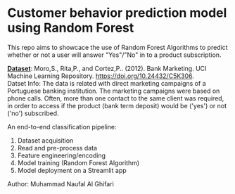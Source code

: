 # Customer behavior prediction model using Random Forest
This repo aims to showcace the use of Random Forest Algorithms to predict whether or not a user will answer "Yes"/"No" in to a product subscription.  

**[Dataset](https://archive.ics.uci.edu/dataset/222/bank+marketing)**: Moro,S., Rita,P., and Cortez,P.. (2012). Bank Marketing. UCI Machine Learning Repository. https://doi.org/10.24432/C5K306.  
Datset Info: The data is related with direct marketing campaigns of a Portuguese banking institution. The marketing campaigns were based on phone calls. Often, more than one contact to the same client was required, in order to access if the product (bank term deposit) would be ('yes') or not ('no') subscribed. 

An end-to-end classification pipeline:
1. Dataset acquisition
2. Read and pre-process data
3. Feature engineering/encoding
4. Model training (Random Forest Algorithm)
5. Model deployment on a Streamlit app



Author: Muhammad Naufal Al Ghifari
